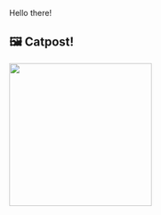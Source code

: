 Hello there!



## 🖼️ Catpost!

<sub>
    <img src="https://cdn2.thecatapi.com/images/cOstIid3V.png" height="256">
</sub>

